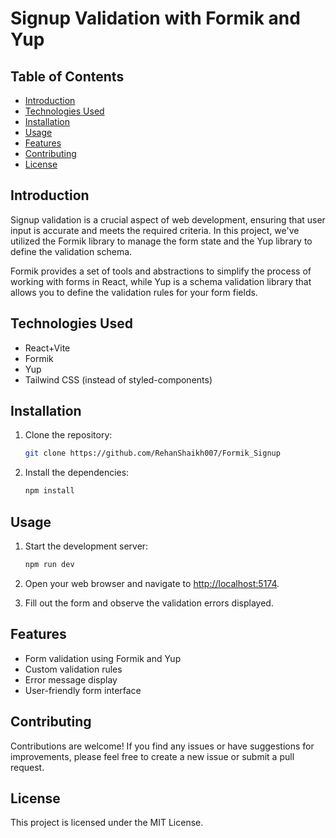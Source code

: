 # Signup Validation with Formik and Yup

## Table of Contents
- [Introduction](#introduction)
- [Technologies Used](#technologies-used)
- [Installation](#installation)
- [Usage](#usage)
- [Features](#features)
- [Contributing](#contributing)
- [License](#license)

## Introduction
Signup validation is a crucial aspect of web development, ensuring that user input is accurate and meets the required criteria. In this project, we've utilized the Formik library to manage the form state and the Yup library to define the validation schema.

Formik provides a set of tools and abstractions to simplify the process of working with forms in React, while Yup is a schema validation library that allows you to define the validation rules for your form fields.

## Technologies Used
- React+Vite
- Formik
- Yup
- Tailwind CSS (instead of styled-components)

## Installation
1. Clone the repository:
    ```bash
    git clone https://github.com/RehanShaikh007/Formik_Signup
    ```
2. Install the dependencies:
    ```bash
    npm install
    ```

## Usage
1. Start the development server:
    ```bash
    npm run dev
    ```
2. Open your web browser and navigate to [http://localhost:5174](http://localhost:5174).

3. Fill out the form and observe the validation errors displayed.

## Features
- Form validation using Formik and Yup
- Custom validation rules
- Error message display
- User-friendly form interface

## Contributing
Contributions are welcome! If you find any issues or have suggestions for improvements, please feel free to create a new issue or submit a pull request.

## License
This project is licensed under the MIT License.
